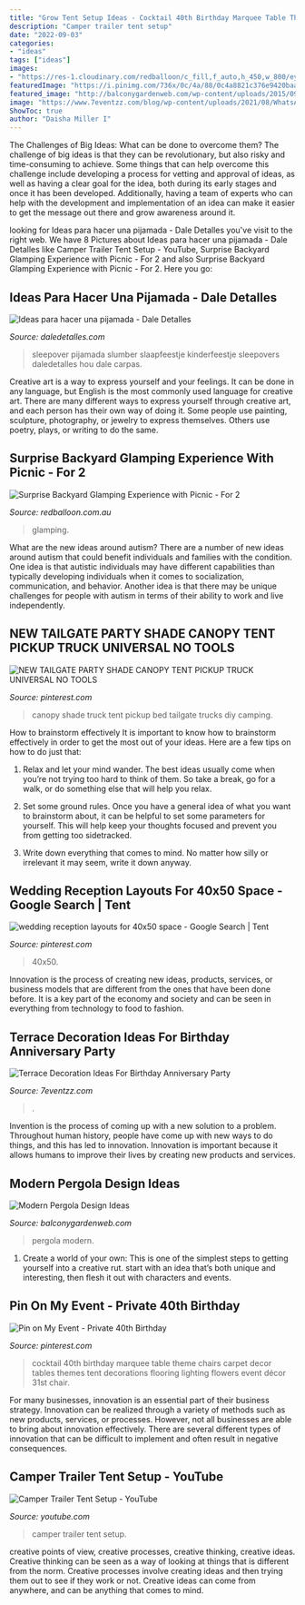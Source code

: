 ```yaml
---
title: "Grow Tent Setup Ideas - Cocktail 40th Birthday Marquee Table Theme Chairs Carpet Decor Tables Themes Tent Decorations Flooring Lighting Flowers Event Décor 31st Chair"
description: "Camper trailer tent setup"
date: "2022-09-03"
categories:
- "ideas"
tags: ["ideas"]
images:
- "https://res-1.cloudinary.com/redballoon/c_fill,f_auto,h_450,w_800/ey3pi2fpvvextrihyrsp"
featuredImage: "https://i.pinimg.com/736x/0c/4a/88/0c4a8821c376e9420baa07d5ae07d6e0--wedding-reception-layout-space.jpg"
featured_image: "http://balconygardenweb.com/wp-content/uploads/2015/09/modern-pergola-ideas-7.jpg"
image: "https://www.7eventzz.com/blog/wp-content/uploads/2021/08/WhatsApp-Image-2021-08-02-at-2.13.24-AM-1-768x960.jpeg"
ShowToc: true
author: "Daisha Miller I"
---
```



The Challenges of Big Ideas: What can be done to overcome them?
The challenge of big ideas is that they can be revolutionary, but also risky and time-consuming to achieve. Some things that can help overcome this challenge include developing a process for vetting and approval of ideas, as well as having a clear goal for the idea, both during its early stages and once it has been developed. Additionally, having a team of experts who can help with the development and implementation of an idea can make it easier to get the message out there and grow awareness around it.

	

		
looking for Ideas para hacer una pijamada - Dale Detalles you've visit to the right web. We have 8 Pictures about Ideas para hacer una pijamada - Dale Detalles like Camper Trailer Tent Setup - YouTube, Surprise Backyard Glamping Experience with Picnic - For 2 and also Surprise Backyard Glamping Experience with Picnic - For 2. Here you go:
		
    
## Ideas Para Hacer Una Pijamada - Dale Detalles

<img loading=lazy src="https://i1.wp.com/www.daledetalles.com/wp-content/uploads/2016/02/pijamada-4.jpg" onerror="this.onerror=null;this.src='https://tse1.mm.bing.net/th?id=OIP.5jmmaghtYk8UNxxC83eQHgHaE7&amp;pid=15.1';" alt="Ideas para hacer una pijamada - Dale Detalles">

_Source: daledetalles.com_

>sleepover pijamada slumber slaapfeestje kinderfeestje sleepovers daledetalles hou dale carpas. 

	

Creative art is a way to express yourself and your feelings. It can be done in any language, but English is the most commonly used language for creative art. There are many different ways to express yourself through creative art, and each person has their own way of doing it. Some people use painting, sculpture, photography, or jewelry to express themselves. Others use poetry, plays, or writing to do the same.

    
## Surprise Backyard Glamping Experience With Picnic - For 2

<img loading=lazy src="https://res-1.cloudinary.com/redballoon/c_fill,f_auto,h_450,w_800/ey3pi2fpvvextrihyrsp" onerror="this.onerror=null;this.src='https://tse3.mm.bing.net/th?id=OIP.AkFIxHBWT8FGqbCAqeWcYAHaEK&amp;pid=15.1';" alt="Surprise Backyard Glamping Experience with Picnic - For 2">

_Source: redballoon.com.au_

>glamping. 

	

What are the new ideas around autism?
There are a number of new ideas around autism that could benefit individuals and families with the condition. One idea is that autistic individuals may have different capabilities than typically developing individuals when it comes to socialization, communication, and behavior. Another idea is that there may be unique challenges for people with autism in terms of their ability to work and live independently.

    
## NEW TAILGATE PARTY SHADE CANOPY TENT PICKUP TRUCK UNIVERSAL NO TOOLS

<img loading=lazy src="https://i.pinimg.com/736x/cd/31/88/cd3188eb5d762bd6ec6b4df1fead6fc9--shade-canopy-canopy-tent.jpg" onerror="this.onerror=null;this.src='https://tse3.mm.bing.net/th?id=OIP.oGfBDJ7dx-Vd3rD8g_fPEwHaFj&amp;pid=15.1';" alt="NEW TAILGATE PARTY SHADE CANOPY TENT PICKUP TRUCK UNIVERSAL NO TOOLS">

_Source: pinterest.com_

>canopy shade truck tent pickup bed tailgate trucks diy camping. 

	

How to brainstorm effectively
It is important to know how to brainstorm effectively in order to get the most out of your ideas. Here are a few tips on how to do just that:
1. Relax and let your mind wander. The best ideas usually come when you’re not trying too hard to think of them. So take a break, go for a walk, or do something else that will help you relax.

2. Set some ground rules. Once you have a general idea of what you want to brainstorm about, it can be helpful to set some parameters for yourself. This will help keep your thoughts focused and prevent you from getting too sidetracked.

3. Write down everything that comes to mind. No matter how silly or irrelevant it may seem, write it down anyway.

    
## Wedding Reception Layouts For 40x50 Space - Google Search | Tent

<img loading=lazy src="https://i.pinimg.com/736x/0c/4a/88/0c4a8821c376e9420baa07d5ae07d6e0--wedding-reception-layout-space.jpg" onerror="this.onerror=null;this.src='https://tse2.mm.bing.net/th?id=OIP.ZS8CHjKYHrxL0esQX8b55AAAAA&amp;pid=15.1';" alt="wedding reception layouts for 40x50 space - Google Search | Tent">

_Source: pinterest.com_

>40x50. 

	

Innovation is the process of creating new ideas, products, services, or business models that are different from the ones that have been done before. It is a key part of the economy and society and can be seen in everything from technology to food to fashion.

    
## Terrace Decoration Ideas For Birthday Anniversary Party

<img loading=lazy src="https://www.7eventzz.com/blog/wp-content/uploads/2021/08/WhatsApp-Image-2021-08-02-at-2.13.24-AM-1-768x960.jpeg" onerror="this.onerror=null;this.src='https://tse3.mm.bing.net/th?id=OIP.fb4Oo84fWLAxbER1RUPUFwHaJQ&amp;pid=15.1';" alt="Terrace Decoration Ideas For Birthday Anniversary Party">

_Source: 7eventzz.com_

>. 

	

Invention is the process of coming up with a new solution to a problem. Throughout human history, people have come up with new ways to do things, and this has led to innovation. Innovation is important because it allows humans to improve their lives by creating new products and services.

    
## Modern Pergola Design Ideas

<img loading=lazy src="http://balconygardenweb.com/wp-content/uploads/2015/09/modern-pergola-ideas-7.jpg" onerror="this.onerror=null;this.src='https://tse3.mm.bing.net/th?id=OIP.SWbAsIB8Y2vQf7ZVOpwSigHaLH&amp;pid=15.1';" alt="Modern Pergola Design Ideas">

_Source: balconygardenweb.com_

>pergola modern. 

	

1. Create a world of your own: This is one of the simplest steps to getting yourself into a creative rut. start with an idea that’s both unique and interesting, then flesh it out with characters and events.

    
## Pin On My Event - Private 40th Birthday

<img loading=lazy src="https://i.pinimg.com/originals/9f/23/d1/9f23d1f87424666dfca209cae68ed9b9.jpg" onerror="this.onerror=null;this.src='https://tse2.mm.bing.net/th?id=OIP.Fpy2ACu_bKR5q-kkqkOE3wHaLJ&amp;pid=15.1';" alt="Pin on My Event - Private 40th Birthday">

_Source: pinterest.com_

>cocktail 40th birthday marquee table theme chairs carpet decor tables themes tent decorations flooring lighting flowers event décor 31st chair. 

	

For many businesses, innovation is an essential part of their business strategy. Innovation can be realized through a variety of methods such as new products, services, or processes. However, not all businesses are able to bring about innovation effectively. There are several different types of innovation that can be difficult to implement and often result in negative consequences.

    
## Camper Trailer Tent Setup - YouTube

<img loading=lazy src="https://i.ytimg.com/vi/BWZ1RZoV1Ws/maxresdefault.jpg" onerror="this.onerror=null;this.src='https://tse3.mm.bing.net/th?id=OIP.r_QfrMSiKYgT7yh6_KIoBwHaEK&amp;pid=15.1';" alt="Camper Trailer Tent Setup - YouTube">

_Source: youtube.com_

>camper trailer tent setup. 

	

creative points of view, creative processes, creative thinking, creative ideas.
Creative thinking can be seen as a way of looking at things that is different from the norm. Creative processes involve creating ideas and then trying them out to see if they work or not. Creative ideas can come from anywhere, and can be anything that comes to mind.

